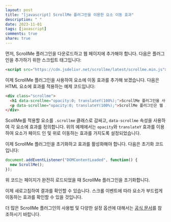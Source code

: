```yaml
---
layout: post
title: "[javascript] ScrollMe 플러그인을 이용한 요소 이동 효과"
description: " "
date: 2023-11-01
tags: [javascript]
comments: true
share: true
---
```


먼저, ScrollMe 플러그인을 다운로드하고 웹 페이지에 추가해야 합니다. 다음은 플러그인을 추가하기 위한 스크립트 태그입니다:

```html
<script src="https://cdn.jsdelivr.net/scrollme/latest/scrollme.min.js"></script>
```

이제 ScrollMe 플러그인을 사용하여 요소에 이동 효과를 추가해 보겠습니다. 다음은 HTML 요소에 효과를 적용하는 예제 코드입니다:

```html
<div class="scrollme">
  <h1 data-scrollme="opacity:0; translateY(100%);">ScrollMe 플러그인을 사용하여 요소 이동 효과 추가하기</h1>
  <p data-scrollme="opacity:0; translateY(100%);">ScrollMe 플러그인은 웹 요소를 부드럽게 이동하는 효과를 추가하는 데 사용할 수 있는 자바스크립트 플러그인입니다.</p>
</div>
```

ScollMe를 적용할 요소를 `.scrollme` 클래스로 감싸고, `data-scrollme` 속성을 사용하여 각 요소에 효과를 정의합니다. 위의 예제에서는 `opacity`와 `translateY` 효과를 이용하여 요소가 페이드 인 및 위로 이동하는 효과를 가지도록 설정되었습니다.

이제 ScrollMe 플러그인을 초기화하고 효과를 활성화해야 합니다. 다음은 초기화 코드입니다:

```javascript
document.addEventListener("DOMContentLoaded", function() {
  new ScrollMe();
});
```

위 코드는 페이지가 완전히 로드되었을 때 ScrollMe 플러그인을 초기화합니다.

이제 새로고침하여 결과를 확인할 수 있습니다. 스크롤 이벤트에 따라 요소가 부드럽게 이동하는 효과를 확인할 수 있을 것입니다.

더 많은 ScrollMe 플러그인의 사용법 및 다양한 설정 옵션에 대해서는 [공식 문서](https://scrollme.nckprsn.com/)를 참조하시기 바랍니다.
